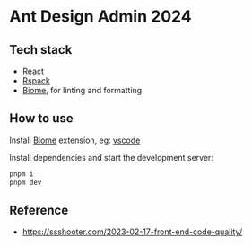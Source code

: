 # Ant Design Admin 2024

## Tech stack

- [React](https://react.dev/)
- [Rspack](https://rspack.dev/)
- [Biome](https://biomejs.dev/), for linting and formatting

## How to use

Install [Biome](https://biomejs.dev/) extension, eg: [vscode](https://marketplace.visualstudio.com/items?itemName=biomejs.biome)

Install dependencies and start the development server:

```bash
pnpm i
pnpm dev
```

## Reference

- https://ssshooter.com/2023-02-17-front-end-code-quality/
